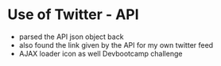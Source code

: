 Use of Twitter - API  
================

- parsed the API json object back 
- also found the link given by the API for my own twitter feed
- AJAX loader icon as well
Devbootcamp challenge 

